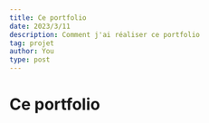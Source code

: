 ```yaml
---
title: Ce portfolio
date: 2023/3/11
description: Comment j'ai réaliser ce portfolio
tag: projet
author: You
type: post
---
```


# Ce portfolio 
